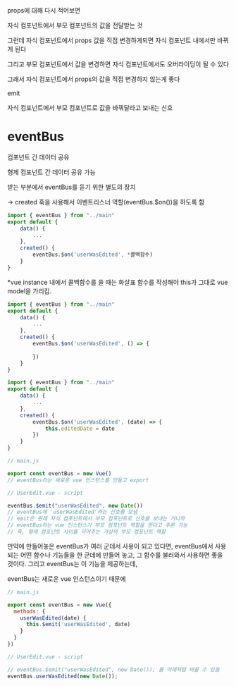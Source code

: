 

props에 대해 다시 적어보면

자식 컴포넌트에서 부모 컴포넌트의 값을 전달받는 것

그런데 자식 컴포넌트에서 props 값을 직접 변경하게되면 자식 컴포넌트 내에서만 바뀌게 된다

그리고 부모 컴포넌트에서 값을 변경하면 자식 컴포넌트에서도 오버라이딩이 될 수 있다

그래서 자식 컴포넌트에서 props의 값을 직접 변경하지 않는게 좋다



emit

자식 컴포넌트에서 부모 컴포넌트로 값을 바꿔달라고 보내는 신호





# eventBus

컴포넌트 간 데이터 공유

형제 컴포넌트 간 데이터 공유 가능



받는 부분에서 eventBus를 듣기 위한 별도의 장치

-> created 훅을 사용해서 이벤트리스너 역할(eventBus.$on())을 하도록 함

```javascript
import { eventBus } from "../main"
export default {
    data() {
        ...
    },
    created() {
        eventBus.$on('userWasEdited', *콜백함수)
    }
}
```

*vue instance 내에서 콜백함수를 쓸 때는 화살표 함수를 작성해야 this가 그대로 vue model을 가리킴.

```javascript
import { eventBus } from "../main"
export default {
    data() {
        ...
    },
    created() {
        eventBus.$on('userWasEdited', () => {
        
        })
    }
}
```

```javascript
import { eventBus } from "../main"
export default {
    data() {
        ...
    },
    created() {
        eventBus.$on('userWasEdited', (date) => {
        	this.editedDate = date
        })
    }
}
```



```javascript
// main.js

export const eventBus = new Vue()
// eventBus라는 새로운 vue 인스턴스를 만들고 export
```

```javascript
// UserEdit.vue - script

eventBus.$emit("userWasEdited", new Date())
// eventBus에 'userWasEdited'라는 신호를 보냄
// emit은 원래 자식 컴포넌트에서 부모 컴포넌트로 신호를 보내는 거니까
// eventBus라는 vue 인스턴스가 부모 컴포넌트 역할을 한다고 추론 가능
// 즉, 형제 컴포넌트 사이를 이어주는 가상의 부모 컴포넌트 역할

```



만약에 만들어놓은 eventBus가 여러 군데서 사용이 되고 있다면, eventBus에서 사용되는 어떤 함수나 기능들을 한 군데에 만들어 놓고, 그 함수를 불러와서 사용하면 좋을 것이다. 그리고 eventBus는 이 기능을 제공하는데,

eventBus는 새로운 vue 인스턴스이기 때문에 

```javascript
// main.js

export const eventBus = new Vue({
  methods: {
    userWasEdited(date) {
      this.$emit('userWasEdited', date)
    }
  }
})
```

```javascript
// UserEdit.vue - script

// eventBus.$emit("userWasEdited", new Date()); 를 아래처럼 바꿀 수 있음
eventBus.userWasEdited(new Date());
```

